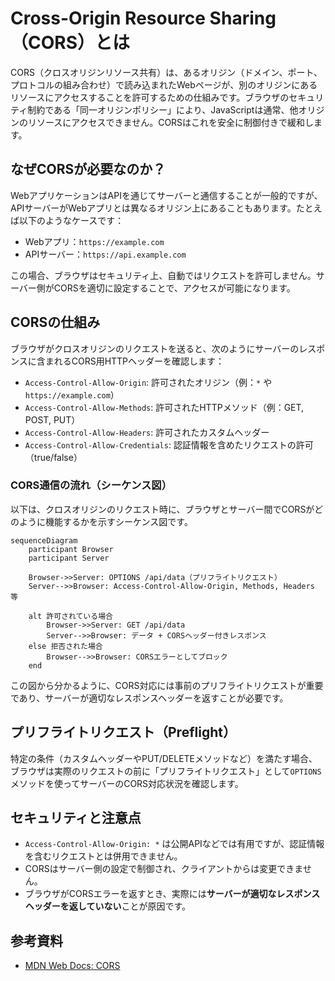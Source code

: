 # Cross-Origin Resource Sharing（CORS）とは

CORS（クロスオリジンリソース共有）は、あるオリジン（ドメイン、ポート、プロトコルの組み合わせ）で読み込まれたWebページが、別のオリジンにあるリソースにアクセスすることを許可するための仕組みです。ブラウザのセキュリティ制約である「同一オリジンポリシー」により、JavaScriptは通常、他オリジンのリソースにアクセスできません。CORSはこれを安全に制御付きで緩和します。

## なぜCORSが必要なのか？

WebアプリケーションはAPIを通じてサーバーと通信することが一般的ですが、APIサーバーがWebアプリとは異なるオリジン上にあることもあります。たとえば以下のようなケースです：

- Webアプリ：`https://example.com`
- APIサーバー：`https://api.example.com`

この場合、ブラウザはセキュリティ上、自動ではリクエストを許可しません。サーバー側がCORSを適切に設定することで、アクセスが可能になります。

## CORSの仕組み

ブラウザがクロスオリジンのリクエストを送ると、次のようにサーバーのレスポンスに含まれるCORS用HTTPヘッダーを確認します：

- `Access-Control-Allow-Origin`: 許可されたオリジン（例：`*` や `https://example.com`）
- `Access-Control-Allow-Methods`: 許可されたHTTPメソッド（例：GET, POST, PUT）
- `Access-Control-Allow-Headers`: 許可されたカスタムヘッダー
- `Access-Control-Allow-Credentials`: 認証情報を含めたリクエストの許可（true/false）

### CORS通信の流れ（シーケンス図）

以下は、クロスオリジンのリクエスト時に、ブラウザとサーバー間でCORSがどのように機能するかを示すシーケンス図です。

```mermaid
sequenceDiagram
    participant Browser
    participant Server

    Browser->>Server: OPTIONS /api/data（プリフライトリクエスト）
    Server-->>Browser: Access-Control-Allow-Origin, Methods, Headers 等

    alt 許可されている場合
        Browser->>Server: GET /api/data
        Server-->>Browser: データ + CORSヘッダー付きレスポンス
    else 拒否された場合
        Browser-->>Browser: CORSエラーとしてブロック
    end
```

この図から分かるように、CORS対応には事前のプリフライトリクエストが重要であり、サーバーが適切なレスポンスヘッダーを返すことが必要です。

## プリフライトリクエスト（Preflight）

特定の条件（カスタムヘッダーやPUT/DELETEメソッドなど）を満たす場合、ブラウザは実際のリクエストの前に「プリフライトリクエスト」として`OPTIONS`メソッドを使ってサーバーのCORS対応状況を確認します。

## セキュリティと注意点

- `Access-Control-Allow-Origin: *` は公開APIなどでは有用ですが、認証情報を含むリクエストとは併用できません。
- CORSはサーバー側の設定で制御され、クライアントからは変更できません。
- ブラウザがCORSエラーを返すとき、実際には**サーバーが適切なレスポンスヘッダーを返していない**ことが原因です。

## 参考資料

- [MDN Web Docs: CORS](https://developer.mozilla.org/en-US/docs/Web/HTTP/Guides/CORS)
